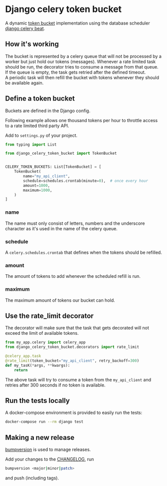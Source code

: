 # Django celery token bucket

A dynamic [token bucket](https://medium.com/analytics-vidhya/celery-throttling-setting-rate-limit-for-queues-5b5bf16c73ce) implementation using the database scheduler [django celery beat](https://github.com/celery/django-celery-beat).

## How it's working

The bucket is represented by a celery queue that will not be processed by a worker but just hold our tokens (messages). 
Whenever a rate limited task should be run, the decorator tries to consume a message from that queue. If the queue is empty, the task gets retried after the defined timeout.  
A periodic task will then refill the bucket with tokens whenever they should be available again.

## Define a token bucket

Buckets are defined in the Django config.

Following example allows one thousand tokens per hour to throttle access to a rate limited third party API.

Add to `settings.py` of your project.
```python
from typing import List

from django_celery_token_bucket import TokenBucket


CELERY_TOKEN_BUCKETS: List[TokenBucket] = [
    TokenBucket(
        name="my_api_client",
        schedule=schedules.crontab(minute=0),  # once every hour
        amount=1000,
        maximum=1000,
    )
]
```

### name

The name must only consist of letters, numbers and the underscore character as it's used in the name of the celery queue.

### schedule

A `celery.schedules.crontab` that defines when the tokens should be refilled.

### amount

The amount of tokens to add whenever the scheduled refill is run.

### maximum

The maximum amount of tokens our bucket can hold.

## Use the rate_limit decorator

The decorator will make sure that the task that gets decorated will not exceed the limit of available tokens.

```python
from my_app.celery import celery_app
from django_celery_token_bucket.decorators import rate_limit

@celery_app.task
@rate_limit(token_bucket="my_api_client", retry_backoff=300)
def my_tasK(*args, **kwargs):
    return
```

The above task will try to consume a token from the `my_api_client` and retries after 300 seconds if no token is available.

## Run the tests locally

A docker-compose environment is provided to easily run the tests:

```bash
docker-compose run --rm django test
```

## Making a new release

[bumpversion](https://github.com/peritus/bumpversion) is used to manage releases.

Add your changes to the [CHANGELOG](./CHANGELOG.md), run
```bash
bumpversion <major|minor|patch>
```
and push (including tags).
